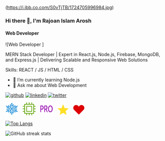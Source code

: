 (https://i.ibb.co.com/S0vTjTB/1724705996984.jpg)
### Hi there 👋, I'm Rajoan Islam Arosh
#### Web Developer 
![Web Developer ]

MERN Stack Developer | Expert in React.js, Node.js, Firebase, MongoDB, and Express.js | Delivering Scalable and Responsive Web Solutions

Skills:  REACT / JS / HTML / CSS

- 🌱 I’m currently learning Node.js 
- 💬 Ask me about Web Development  


[<img src='https://cdn.jsdelivr.net/npm/simple-icons@3.0.1/icons/github.svg' alt='github' height='40'>](https://github.com/rajoanarosh)  [<img src='https://cdn.jsdelivr.net/npm/simple-icons@3.0.1/icons/linkedin.svg' alt='linkedin' height='40'>](https://www.linkedin.com/in/ri-arosh/)  [<img src='https://cdn.jsdelivr.net/npm/simple-icons@3.0.1/icons/twitter.svg' alt='twitter' height='40'>](https://twitter.com/ri_arosh)  

<a href='https://archiveprogram.github.com/'><img src='https://raw.githubusercontent.com/acervenky/animated-github-badges/master/assets/acbadge.gif' width='40' height='40'></a> <a href='https://docs.github.com/en/developers'><img src='https://raw.githubusercontent.com/acervenky/animated-github-badges/master/assets/devbadge.gif' width='40' height='40'></a> <a href='https://github.com/pricing'><img src='https://raw.githubusercontent.com/acervenky/animated-github-badges/master/assets/pro.gif' width='40' height='40'></a> <a href='https://stars.github.com/'><img src='https://raw.githubusercontent.com/acervenky/animated-github-badges/master/assets/starbadge.gif' width='35' height='35'></a> <a href='https://docs.github.com/en/github/supporting-the-open-source-community-with-github-sponsors'><img src='https://raw.githubusercontent.com/acervenky/animated-github-badges/master/assets/sponsorbadge.gif' width='35' height='35'></a> 

[![Top Langs](https://github-readme-stats.vercel.app/api/top-langs/?username=rajoanarosh)](https://github.com/anuraghazra/github-readme-stats)

![GitHub streak stats](https://streak-stats.demolab.com/?user=rajoanarosh)  

